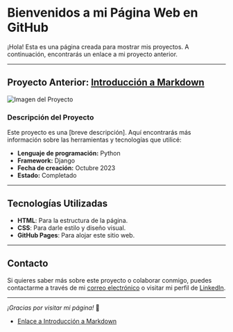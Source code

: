 # Bienvenidos a mi Página Web en GitHub

¡Hola! Esta es una página creada para mostrar mis proyectos. A continuación, encontrarás un enlace a mi proyecto anterior.

---

## Proyecto Anterior: [Introducción a Markdown](Markdown/README.md)

![Imagen del Proyecto](https://www.google.com/imgres?q=Markdown&imgurl=https%3A%2F%2Fupload.wikimedia.org%2Fwikipedia%2Fcommons%2Fthumb%2F4%2F48%2FMarkdown-mark.svg%2F1200px-Markdown-mark.svg.png&imgrefurl=https%3A%2F%2Fes.wikipedia.org%2Fwiki%2FMarkdown&docid=xKjzTHj8FJxahM&tbnid=rg1tcAvVsGl5wM&vet=12ahUKEwjDlNC44OyIAxUYAfsDHW0OBrUQM3oECBwQAA..i&w=1200&h=738&hcb=2&ved=2ahUKEwjDlNC44OyIAxUYAfsDHW0OBrUQM3oECBwQAA)

### Descripción del Proyecto

Este proyecto es una [breve descripción]. Aquí encontrarás más información sobre las herramientas y tecnologías que utilicé:

- **Lenguaje de programación:** Python
- **Framework:** Django
- **Fecha de creación:** Octubre 2023
- **Estado:** Completado

---

## Tecnologías Utilizadas

- **HTML**: Para la estructura de la página.
- **CSS**: Para darle estilo y diseño visual.
- **GitHub Pages**: Para alojar este sitio web.

---

## Contacto

Si quieres saber más sobre este proyecto o colaborar conmigo, puedes contactarme a través de mi [correo electrónico](mailto:tucorreo@example.com) o visitar mi perfil de [LinkedIn](https://linkedin.com/in/tuusuario).

---

_¡Gracias por visitar mi página!_ 🚀

+ [Enlace a Introducción a Markdown](Markdown/Introducción-Markdown.md)